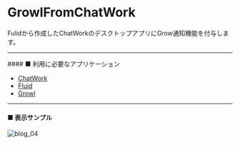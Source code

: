 GrowlFromChatWork
=================

Fulidから作成したChatWorkのデスクトップアプリにGrow通知機能を付与します。

<hr>
#### ■ 利用に必要なアプリケーション

- [ChatWork](http://www.chatwork.com/ja/)
- [Fluid](http://fluidapp.com/)
- [Growl](http://growl.info/)

<hr>

#### ■ 表示サンプル


<img src="https://www.evernote.com/shard/s117/sh/410d22ae-de1d-44dc-b097-1fe58ab1f4a1/766cd2b56433240aacd8e819a7898001/deep/0/blog_04.png" alt="blog_04" />

